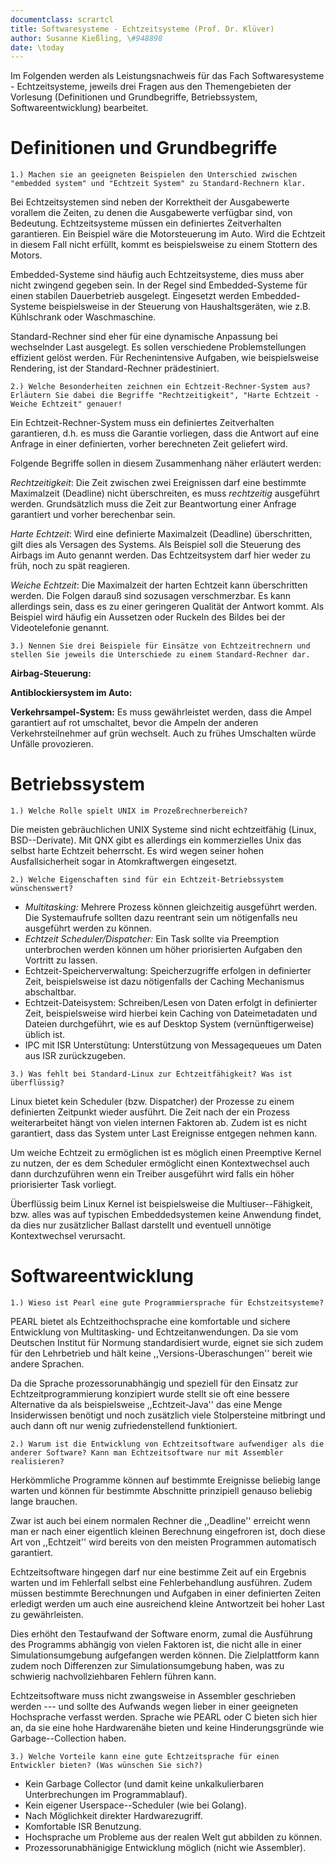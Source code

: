 ```yaml
---
documentclass: scrartcl
title: Softwaresysteme - Echtzeitsysteme (Prof. Dr. Klüver)
author: Susanne Kießling, \#948898
date: \today
---
```



Im Folgenden werden als Leistungsnachweis für das Fach Softwaresysteme -
Echtzeitsysteme, jeweils drei Fragen aus den Themengebieten der Vorlesung
(Definitionen und Grundbegriffe, Betriebssystem, Softwareentwicklung)
bearbeitet.



# Definitionen und Grundbegriffe

`1.) Machen sie an geeigneten Beispielen den Unterschied zwischen "embedded
system" und "Echtzeit System" zu Standard-Rechnern klar.`

Bei Echtzeitsystemen sind neben der Korrektheit der Ausgabewerte vorallem die
Zeiten, zu denen die Ausgabewerte verfügbar sind, von Bedeutung. Echtzeitsysteme
müssen ein definiertes Zeitverhalten garantieren. Ein Beispiel wäre die
Motorsteuerung im Auto. Wird die Echtzeit in diesem Fall nicht erfüllt, kommt es
beispielsweise zu einem Stottern des Motors.

Embedded-Systeme sind häufig auch Echtzeitsysteme, dies muss aber nicht zwingend
gegeben sein. In der Regel sind Embedded-Systeme für einen stabilen Dauerbetrieb
ausgelegt. Eingesetzt werden Embedded-Systeme beispielsweise in der Steuerung von
Haushaltsgeräten, wie z.B. Kühlschrank oder Waschmaschine.

Standard-Rechner sind eher für eine dynamische Anpassung bei wechselnder Last
ausgelegt. Es sollen verschiedene Problemstellungen effizient gelöst werden.
Für Rechenintensive Aufgaben, wie beispielsweise Rendering, ist der
Standard-Rechner prädestiniert.


`2.) Welche Besonderheiten zeichnen ein Echtzeit-Rechner-System aus? Erläutern
Sie dabei die Begriffe "Rechtzeitigkeit", "Harte Echtzeit - Weiche Echtzeit"
genauer!`

Ein Echtzeit-Rechner-System muss ein definiertes Zeitverhalten garantieren, d.h.
es muss die Garantie vorliegen, dass die Antwort auf eine Anfrage in einer
definierten, vorher berechneten Zeit geliefert wird.

Folgende Begriffe sollen in diesem Zusammenhang näher erläutert werden:

*Rechtzeitigkeit*: Die Zeit zwischen zwei Ereignissen darf eine bestimmte
Maximalzeit (Deadline) nicht überschreiten, es muss *rechtzeitig* ausgeführt
werden. Grundsätzlich muss die Zeit zur Beantwortung einer Anfrage garantiert
und vorher berechenbar sein.

*Harte Echtzeit*: Wird eine definierte Maximalzeit (Deadline) überschritten,
gilt dies als Versagen des Systems. Als Beispiel soll die Steuerung des Airbags
im Auto genannt werden. Das Echtzeitsystem darf hier weder zu früh, noch zu spät
reagieren.

*Weiche Echtzeit*: Die Maximalzeit der harten Echtzeit kann überschritten
werden. Die Folgen darauß sind sozusagen verschmerzbar. Es kann allerdings sein,
dass es zu einer geringeren Qualität der Antwort kommt. Als Beispiel wird häufig
ein Aussetzen oder Ruckeln des Bildes bei der Videotelefonie genannt.


`3.) Nennen Sie drei Beispiele für Einsätze von Echtzeitrechnern und stellen Sie
jeweils die Unterschiede zu einem Standard-Rechner dar.`


**Airbag-Steuerung:** 

**Antiblockiersystem im Auto:**

**Verkehrsampel-System:** Es muss gewährleistet werden, dass die Ampel
garantiert auf rot umschaltet, bevor die Ampeln der  anderen Verkehrsteilnehmer
auf grün wechselt. Auch zu frühes Umschalten würde Unfälle provozieren.





# Betriebssystem

`1.) Welche Rolle spielt UNIX im Prozeßrechnerbereich?`

Die meisten gebräuchlichen UNIX Systeme sind nicht echtzeitfähig (Linux,
BSD--Derivate). Mit QNX gibt es allerdings ein kommerzielles Unix das selbst
harte Echtzeit beherrscht. Es wird wegen seiner hohen Ausfallsicherheit sogar in
Atomkraftwergen eingesetzt.

`2.) Welche Eigenschaften sind für ein Echtzeit-Betriebssystem wünschenswert?`


* *Multitasking:* Mehrere Prozess können gleichzeitig ausgeführt werden. Die
  Systemaufrufe sollten dazu reentrant sein um nötigenfalls neu ausgeführt
  werden zu können.
* *Echtzeit Scheduler/Dispatcher:* Ein Task sollte via Preemption unterbrochen
  werden können um höher priorisierten Aufgaben den Vortritt zu lassen.
* Echtzeit-Speicherverwaltung: Speicherzugriffe erfolgen in definierter Zeit,
  beispielsweise ist dazu nötigenfalls der Caching Mechanismus abschaltbar.
* Echtzeit-Dateisystem: Schreiben/Lesen von Daten erfolgt in definierter Zeit,
  beispielsweise wird hierbei kein Caching von Dateimetadaten und Dateien
  durchgeführt, wie es auf Desktop System (vernünftigerweise) üblich ist.
* IPC mit ISR Unterstütung: Unterstützung von Messagequeues um Daten aus ISR
  zurückzugeben.

``3.) Was fehlt bei Standard-Linux zur Echtzeitfähigkeit? Was ist überflüssig? ``

Linux bietet kein Scheduler (bzw. Dispatcher) der Prozesse zu einem definierten
Zeitpunkt wieder ausführt. Die Zeit nach der ein Prozess weiterarbeitet hängt
von vielen internen Faktoren ab. Zudem ist es nicht garantiert, dass das System
unter Last Ereignisse entgegen nehmen kann.

Um weiche Echtzeit zu ermöglichen ist es möglich einen Preemptive Kernel zu
nutzen, der es dem Scheduler ermöglicht einen Kontextwechsel auch dann
durchzuführen wenn ein Treiber ausgeführt wird falls ein höher priorisierter 
Task vorliegt. 

Überflüssig beim Linux Kernel ist beispielsweise die Multiuser--Fähigkeit,
bzw. alles was auf typischen Embeddedsystemen keine Anwendung findet, da dies
nur zusätzlicher Ballast darstellt und eventuell unnötige Kontextwechsel verursacht.

# Softwareentwicklung

`1.) Wieso ist Pearl eine gute Programmiersprache für Echstzeitsysteme?`

PEARL bietet als Echtzeithochsprache eine komfortable und sichere Entwicklung
von Multitasking- und Echtzeitanwendungen. Da sie vom Deutschen Institut für
Normung standardisiert wurde, eignet sie sich zudem für den Lehrbetrieb und hält
keine ,,Versions-Überaschungen'' bereit wie andere Sprachen.

Da die Sprache prozessorunabhängig und speziell für den Einsatz zur
Echtzeitprogrammierung konzipiert wurde stellt sie oft eine bessere Alternative
da als beispielsweise ,,Echtzeit-Java'' das eine Menge Insiderwissen benötigt
und noch zusätzlich viele Stolpersteine mitbringt und auch dann oft nur wenig
zufriedenstellend funktioniert.

`2.) Warum ist die Entwicklung von Echtzeitsoftware aufwendiger als die anderer
Software? Kann man Echtzeitsoftware nur mit Assembler realisieren?`

Herkömmliche Programme können auf bestimmte Ereignisse beliebig lange warten und
können für bestimmte Abschnitte prinzipiell genauso beliebig lange brauchen.

Zwar ist auch bei einem normalen Rechner die ,,Deadline'' erreicht wenn man er
nach einer eigentlich kleinen Berechnung eingefroren ist, doch diese Art von
,,Echtzeit'' wird bereits von den meisten Programmen automatisch garantiert.

Echtzeitsoftware hingegen darf nur eine bestimme Zeit auf ein Ergebnis warten
und im Fehlerfall selbst eine Fehlerbehandlung ausführen. Zudem müssen bestimmte
Berechnungen und Aufgaben in einer definierten Zeiten erledigt werden um auch
eine ausreichend kleine Antwortzeit bei hoher Last zu gewährleisten.

Dies erhöht den Testaufwand der Software enorm, zumal die Ausführung des
Programms abhängig von vielen Faktoren ist, die nicht alle in einer
Simulationsumgebung aufgefangen werden können. Die Zielplattform kann zudem noch
Differenzen zur Simulationsumgebung haben, was zu schwierig nachvollziehbaren
Fehlern führen kann.

Echtzeitsoftware muss nicht zwangsweise in Assembler geschrieben werden --- und
sollte des Aufwands wegen lieber in einer geeigneten Hochsprache verfasst
werden. Sprache wie PEARL oder C bieten sich hier an, da sie eine hohe
Hardwarenähe bieten und keine Hinderungsgründe wie Garbage--Collection haben.

`3.) Welche Vorteile kann eine gute Echtzeitsprache für einen Entwickler bieten?
(Was wünschen Sie sich?)` 

* Kein Garbage Collector (und damit keine unkalkulierbaren Unterbrechungen im
  Programmablauf).
* Kein eigener Userspace--Scheduler (wie bei Golang).
* Nach Möglichkeit direkter Hardwarezugriff.
* Komfortable ISR Benutzung.
* Hochsprache um Probleme aus der realen Welt gut abbilden zu können.
* Prozessorunabhänigige Entwicklung möglich (nicht wie Assembler).
